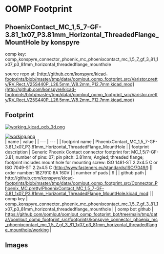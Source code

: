 # OOMP Footprint  
## PhoenixContact_MC_1,5_7-GF-3.81_1x07_P3.81mm_Horizontal_ThreadedFlange_MountHole  by konspyre  
  
oomp key: oomp_konspyre_connector_phoenix_mc_phoenixcontact_mc_1,5_7_gf_3_81_1x07_p3_81mm_horizontal_threadedflange_mounthole  
  
source repo at: [http://github.com/konspyre/kicad-footprints/blob/master/tmp/data//oomlout_oomp_footprint_src/Varistor.pretty/RV_Rect_V25S440P_L26.5mm_W8.2mm_P12.7mm.kicad_mod](http://github.com/konspyre/kicad-footprints/blob/master/tmp/data//oomlout_oomp_footprint_src/Varistor.pretty/RV_Rect_V25S440P_L26.5mm_W8.2mm_P12.7mm.kicad_mod)  
## Footprint  
  
[![working_kicad_pcb_3d.png](working_kicad_pcb_3d_600.png)](working_kicad_pcb_3d.png)  
  
[![working.png](working_600.png)](working.png)  
| name | value | 
| --- | --- | 
| footprint name | PhoenixContact_MC_1,5_7-GF-3.81_1x07_P3.81mm_Horizontal_ThreadedFlange_MountHole | 
| footprint description | Generic Phoenix Contact connector footprint for: MC_1,5/7-GF-3.81; number of pins: 07; pin pitch: 3.81mm; Angled; threaded flange; footprint includes mount hole for mounting screw: ISO 1481-ST 2.2x4.5 C or ISO 7049-ST 2.2x4.5 C (http://www.fasteners.eu/standards/ISO/7049/) || order number: 1827910 8A 160V | 
| number of pads | 9 | 
| github path | http://github.com/konspyre/kicad-footprints/blob/master/tmp/data//oomlout_oomp_footprint_src/Connector_Phoenix_MC.pretty/PhoenixContact_MC_1,5_7-GF-3.81_1x07_P3.81mm_Horizontal_ThreadedFlange_MountHole.kicad_mod | 
| oomp key | oomp_konspyre_connector_phoenix_mc_phoenixcontact_mc_1,5_7_gf_3_81_1x07_p3_81mm_horizontal_threadedflange_mounthole | 
| oomp bot github | https://github.com/oomlout/oomlout_oomp_footprint_bot/tree/main/tmp/data//oomlout_oomp_footprint_src/footprints/konspyre_connector_phoenix_mc_phoenixcontact_mc_1,5_7_gf_3_81_1x07_p3_81mm_horizontal_threadedflange_mounthole/working | 
## Images  

